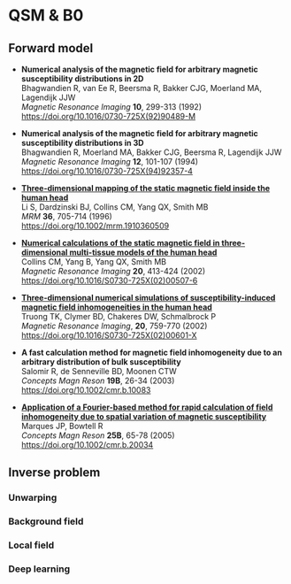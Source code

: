 # QSM & B0

## Forward model

- **Numerical analysis of the magnetic field for arbitrary magnetic susceptibility distributions in 2D** <br />
  Bhagwandien R, van Ee R, Beersma R, Bakker CJG, Moerland MA, Lagendijk JJW <br />
  _Magnetic Resonance Imaging_ **10**, 299-313 (1992) <br />
  https://doi.org/10.1016/0730-725X(92)90489-M

- **Numerical analysis of the magnetic field for arbitrary magnetic susceptibility distributions in 3D** <br />
  Bhagwandien R, Moerland MA, Bakker CJG, Beersma R, Lagendijk JJW <br />
  _Magnetic Resonance Imaging_ **12**, 101-107 (1994) <br />
  https://doi.org/10.1016/0730-725X(94)92357-4

- [**Three-dimensional mapping of the static magnetic field inside the human head**
  ](https://www.dropbox.com/s/ejxrp6hgdqialgj/1996%20-%20Li%20-%20Three%E2%80%90dimensional%20mapping%20of%20the%20static%20magnetic%20field%20inside%20the%20human%20head.pdf?dl=0) <br />
  Li S, Dardzinski BJ, Collins CM, Yang QX, Smith MB <br />
  _MRM_ **36**, 705-714 (1996) <br />
  https://doi.org/10.1002/mrm.1910360509

- [**Numerical calculations of the static magnetic field in three-dimensional multi-tissue models of the human head**
  ](https://www.dropbox.com/s/u26o80xvmpjy3zm/2002%20-%20Collins%20-%20Numerical%20calculations%20of%20the%20static%20magnetic%20field%20in%20three-dimensional%20multi-tissue%20models%20of%20the%20human%20head.pdf?dl=0) <br />
  Collins CM, Yang B, Yang QX, Smith MB <br />
  _Magnetic Resonance Imaging_ **20**, 413-424 (2002) <br />
  https://doi.org/10.1016/S0730-725X(02)00507-6

- [**Three-dimensional numerical simulations of susceptibility-induced magnetic field inhomogeneities in the human head**
  ](https://www.dropbox.com/s/19uxy1lrfk7uzt1/2002%20-%20Truong%20-%20Three-dimensional%20numerical%20simulations%20of%20susceptibility-induced%20magnetic%20field%20inhomogeneities%20in%20the%20human%20head.pdf?dl=0) <br />
  Truong TK, Clymer BD, Chakeres DW, Schmalbrock P <br />
  _Magnetic Resonance Imaging_, **20**, 759-770 (2002) <br />
  https://doi.org/10.1016/S0730-725X(02)00601-X

- **A fast calculation method for magnetic field inhomogeneity due to an arbitrary distribution of bulk susceptibility** <br />
  Salomir R, de Senneville BD, Moonen CTW <br />
  _Concepts Magn Reson_ **19B**, 26-34 (2003) <br />
  https://doi.org/10.1002/cmr.b.10083

- [**Application of a Fourier-based method for rapid calculation of field inhomogeneity due to spatial variation of magnetic susceptibility**
  ](https://www.dropbox.com/s/n1fi4ynkc0s3xhu/2005%20-%20Marques%20-%20Application%20of%20a%20Fourier%E2%80%90based%20method%20for%20rapid%20calculation%20of%20field%20inhomogeneity.pdf?dl=0) <br />
  Marques JP, Bowtell R <br />
  _Concepts Magn Reson_ **25B**, 65-78 (2005) <br />
  https://doi.org/10.1002/cmr.b.20034 <br />



## Inverse problem

### Unwarping

### Background field

### Local field

### Deep learning
